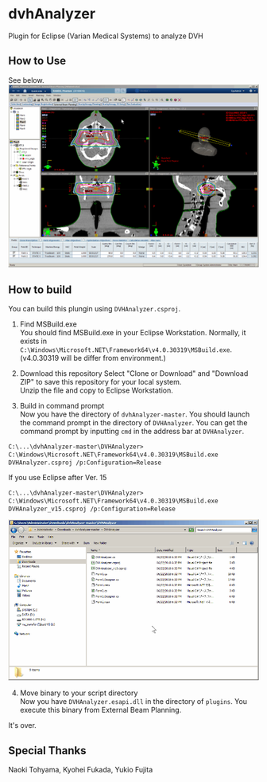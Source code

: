# dvhAnalyzer

Plugin for Eclipse (Varian Medical Systems) to analyze DVH

## How to Use

See below.
![操作方法](img/Movie.gif)

## How to build

You can build this plungin using `DVHAnalyzer.csproj`.

1. Find MSBuild.exe  
You should find MSBuild.exe in your Eclipse Workstation.
Normally, it exists in `C:\Windows\Microsoft.NET\Framework64\v4.0.30319\MSBuild.exe`. 
(v4.0.30319 will be differ from environment.)

2. Download this repository 
Select "Clone or Download" and "Download ZIP" to save this repository for your local system.  
Unzip the file and copy to Eclipse Workstation.

3. Build in command prompt  
Now you have the directory of `dvhAnalyzer-master`.
You should launch the command prompt in the directory of `DVHAnalyzer`.
You can get the command prompt by inputting `cmd` in the address bar at `DVHAnalyzer`.

~~~Batchfile
C:\...\dvhAnalyzer-master\DVHAnalyzer> C:\Windows\Microsoft.NET\Framework64\v4.0.30319\MSBuild.exe DVHAnalyzer.csproj /p:Configuration=Release
~~~

If you use Eclipse after Ver. 15

~~~Batchfile
C:\...\dvhAnalyzer-master\DVHAnalyzer> C:\Windows\Microsoft.NET\Framework64\v4.0.30319\MSBuild.exe DVHAnalyzer_v15.csproj /p:Configuration=Release
~~~

![cmd](img/Movie2.gif)

4. Move binary to your script directory  
Now you have `DVHAnalyzer.esapi.dll` in the directory of `plugins`.
You execute this binary from External Beam Planning.


It's over.

## Special Thanks

Naoki Tohyama, Kyohei Fukada, Yukio Fujita